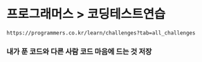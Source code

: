 # 프로그래머스 > 코딩테스트연습
	https://programmers.co.kr/learn/challenges?tab=all_challenges

### 내가 푼 코드와 다른 사람 코드 마음에 드는 것 저장